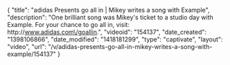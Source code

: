{
    "title": "adidas Presents go all in | Mikey writes a song with Example",
    "description": "One brilliant song was Mikey's ticket to a studio day with Example. For your chance to go all in, visit: http:\/\/www.adidas.com\/goallin.",
    "videoid": "154137",
    "date_created": "1398106866",
    "date_modified": "1418181299",
    "type": "captivate",
    "layout": "video",
    "url": "\/v\/adidas-presents-go-all-in-mikey-writes-a-song-with-example\/154137"
}